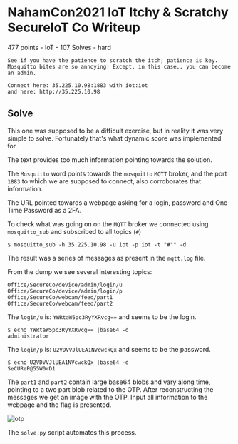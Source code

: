 
# NahamCon2021 IoT Itchy & Scratchy SecureIoT Co Writeup

477 points - IoT - 107 Solves - hard

```
See if you have the patience to scratch the itch; patience is key. Mosquitto bites are so annoying! Except, in this case.. you can become an admin.

Connect here: 35.225.10.98:1883 with iot:iot
and here: http://35.225.10.98

```


## Solve

This one was supposed to be a difficult exercise, but in reality it was very simple to solve. Fortunately that's what dynamic score was implemented for.

The text provides too much information pointing towards the solution.

The ```Mosquitto``` word points towards the ```mosquitto``` ```MQTT``` broker, and the port ```1883``` to which we are supposed to connect, also corroborates that information.

The URL pointed towards a webpage asking for a login, password and One Time Password as a 2FA.

To check what was going on on the ```MQTT``` broker we connected using ```mosquitto_sub``` and subscribed to all topics (```#```)

```$ mosquitto_sub -h 35.225.10.98 -u iot -p iot -t "#"" -d ```

The result was a series of messages as present in the ```mqtt.log``` file.

From the dump we see several interesting topics:
```
Office/SecureCo/device/admin/login/u
Office/SecureCo/device/admin/login/p
Office/SecureCo/webcam/feed/part1
Office/SecureCo/webcam/feed/part2
```

The ```login/u``` is: ```YWRtaW5pc3RyYXRvcg==``` and seems to be the login.

```
$ echo YWRtaW5pc3RyYXRvcg== |base64 -d
administrator
```

The ```login/p``` is: ```U2VDVVJlUEA1NVcwckQx``` and seems to be the password.

```
$ echo U2VDVVJlUEA1NVcwckQx |base64 -d
SeCUReP@55W0rD1
```

The ```part1``` and ```part2``` contain large base64 blobs and vary along time, pointing to a two part blob related to the OTP. After reconstructing the messages we get an image with the OTP.
Input all information to the webpage and the flag is presented.

![otp](https://github.com/uac-ctf/nahamcon2021/raw/main/IoT%20Itchy%20%26%20Scratchy%20SecureIoT%20Co/otp.jpg)

The ```solve.py``` script automates this process.

